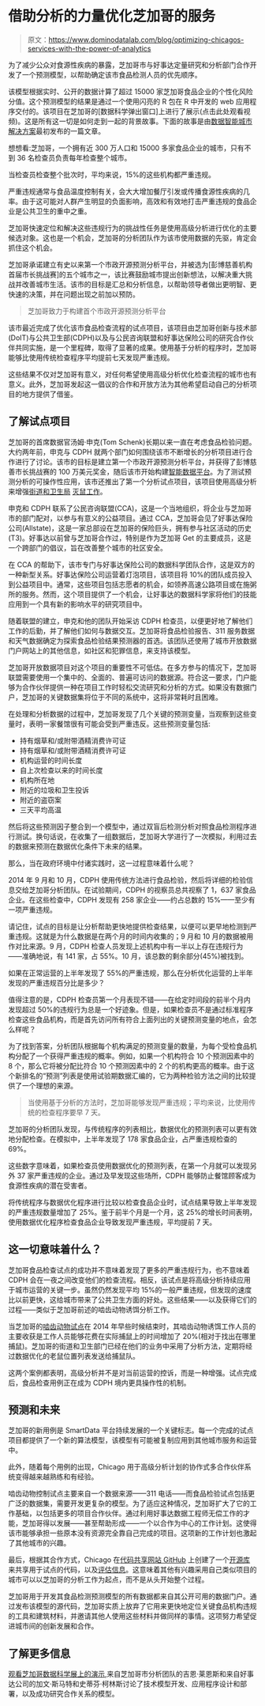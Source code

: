 # 借助分析的力量优化芝加哥的服务

> 原文：<https://www.dominodatalab.com/blog/optimizing-chicagos-services-with-the-power-of-analytics>

为了减少公众对食源性疾病的暴露，芝加哥市与好事达定量研究和分析部门合作开发了一个预测模型，以帮助确定该市食品检测人员的优先顺序。

该模型根据实时、公开的数据计算了超过 15000 家芝加哥食品企业的个性化风险分值。这个预测模型的结果是通过一个使用闪亮的 R 包在 R 中开发的 web 应用程序交付的。该项目在芝加哥的[数据科学弹出窗口]上进行了展示(点击此处观看视频)。这是所有这一切是如何走到一起的背景故事。下面的故事是由[数据智能城市解决方案](http://datasmart.ash.harvard.edu/news/article/delivering-faster-results-with-food-inspection-forecasting-631)最初发布的一篇文章。

想想看:芝加哥，一个拥有近 300 万人口和 15000 多家食品企业的城市，只有不到 36 名检查员负责每年检查整个城市。

当检查员检查整个批次时，平均来说，15%的这些机构都严重违规。

严重违规通常与食品温度控制有关，会大大增加餐厅引发或传播食源性疾病的几率。由于这可能对人群产生明显的负面影响，高效和有效地打击严重违规的食品企业是公共卫生的重中之重。

芝加哥快速定位和解决这些违规行为的挑战性任务是使用高级分析进行优化的主要候选对象。这也是一个机会，芝加哥的分析团队作为该市使用数据的先驱，肯定会抓住这个机会。

芝加哥承诺建立有史以来第一个市政开源预测分析平台，并被选为[彭博慈善机构首届市长挑战赛]的五个城市之一，该比赛鼓励城市提出创新想法，以解决重大挑战并改善城市生活。该市的目标是汇总和分析信息，以帮助领导者做出更明智、更快速的决策，并在问题出现之前加以预防。

> 芝加哥致力于构建首个市政开源预测分析平台

该市最近完成了优化该市食品检查流程的试点项目，该项目由芝加哥创新与技术部(DoIT)与公共卫生部(CDPH)以及与公民咨询联盟和好事达保险公司的研究合作伙伴共同实施，是一个里程碑，取得了显著的成果。使用基于分析的程序时，芝加哥能够比使用传统检查程序平均提前七天发现严重违规。

这些结果不仅对芝加哥有意义，对任何希望使用高级分析优化检查流程的城市也有意义。此外，芝加哥发起这一倡议的合作和开放方法为其他希望启动自己的分析项目的地方提供了借鉴。

## 了解试点项目

芝加哥的首席数据官汤姆·申克(Tom Schenk)长期以来一直在考虑食品检验问题。大约两年前，申克与 CDPH 就两个部门如何围绕该市不断增长的分析项目进行合作进行了讨论。该市的目标是建立第一个市政开源预测分析平台，并获得了彭博慈善市长挑战赛的 100 万美元奖金，随后该市开始构建[智能数据平台](http://datasmart.ash.harvard.edu/news/article/chicago-mayors-challenge-367)。为了测试预测分析的可操作性应用，该市还推出了第一个分析试点项目，该项目使用高级分析来增强[街道和卫生局](http://www.cityofchicago.org/city/en/depts/streets.html) [灭鼠工作](http://datasmart.ash.harvard.edu/news/article/using-predictive-analytics-to-combat-rodents-in-chicago-271)。

申克和 CDPH 联系了公民咨询联盟(CCA)，这是一个当地组织，将企业与芝加哥市的部门配对，以参与有意义的公益项目。通过 CCA，芝加哥会见了好事达保险公司(Allstate)，这是一家总部设在芝加哥的保险巨头，拥有参与社区活动的历史(T3)。好事达以前曾与芝加哥合作过，特别是作为芝加哥 Get 的主要成员，这是一个跨部门的倡议，旨在改善整个城市的社区安全。

在 CCA 的帮助下，该市专门与好事达保险公司的数据科学团队合作，这是双方的一种新型关系。好事达保险公司运营着灯泡项目，该项目将 10%的团队成员投入到公益项目中。通常，这些项目包括志愿者的机会，如领养高速公路项目或在施粥所的服务。然而，这个项目提供了一个机会，让好事达的数据科学家将他们的技能应用到一个具有新的影响水平的研究项目中。

随着联盟的建立，申克和他的团队开始采访 CDPH 检查员，以便更好地了解他们工作的后勤，并了解他们如何与数据交互。芝加哥将食品检验报告、311 服务数据和天气数据确定为探索食品检验结果预测器的首选。该团队还使用了城市开放数据门户网站上的其他信息，如社区和犯罪信息，来支持该模型。

芝加哥开放数据项目对这个项目的重要性不可低估。在多方参与的情况下，芝加哥联盟需要使用一个集中的、全面的、普遍可访问的数据源。符合这一要求，门户能够为合作伙伴提供一种在项目工作时轻松交流研究和分析的方式。如果没有数据门户，芝加哥的关键数据集将位于不同的系统中，这将非常耗时且困难。

在处理和分析数据的过程中，芝加哥发现了几个关键的预测变量，当观察到这些变量时，表明一家餐馆很有可能会受到严重违反。这些预测变量包括:

*   持有烟草和/或附带酒精消费许可证
*   持有烟草和/或附带酒精消费许可证
*   机构运营的时间长度
*   自上次检查以来的时间长度
*   机构所在地
*   附近的垃圾和卫生投诉
*   附近的盗窃案
*   三天平均高温

然后将这些预测因子整合到一个模型中，通过双盲后检测分析对照食品检测程序进行测试。换句话说，在收集了一组数据后，芝加哥大学进行了一次模拟，利用过去的数据来预测在数据优化条件下未来的结果。

那么，当在政府环境中付诸实践时，这一过程意味着什么呢？

2014 年 9 月和 10 月，CDPH 使用传统方法进行食品检验，然后将详细的检验信息交给芝加哥分析团队。在试验期间，CDPH 的视察员总共视察了 1，637 家食品企业。在这些检查中，CDPH 发现有 258 家企业——约占总数的 15%——至少有一项严重违规。

请记住，试点的目标是让分析帮助更快地提供检查结果，以便可以更早地检测到严重违规。这就是为什么数据是在两个月的时间内收集的；9 月和 10 月的数据被用作对比来源。9 月，CDPH 检查人员发现上述机构中有一半以上存在违规行为——准确地说，有 141 家，占 55%。10 月，该总数的剩余部分(45%)被找到。

如果在正常运营的上半年发现了 55%的严重违规，那么在分析优化运营的上半年发现的严重违规百分比是多少？

值得注意的是，CDPH 检查员第一个月表现不错——在给定时间段的前半个月内发现超过 50%的违规行为总是一个好迹象。但是，如果检查员不是通过标准程序检查这些食品机构，而是首先访问所有符合上面列出的关键预测变量的地点，会怎么样呢？

为了找到答案，分析团队根据每个机构满足的预测变量的数量，为每个受检食品机构分配了一个获得严重违规的概率。例如，如果一个机构符合 10 个预测因素中的 8 个，那么它将被分配比符合 10 个预测因素中的 2 个的机构更高的概率。由于这个新排名的“预测”列表是使用试验期数据汇编的，它为两种检验方法之间的比较提供了一个理想的来源。

> 当使用基于分析的方法时，芝加哥能够发现严重违规；平均来说，比使用传统的检查程序要早 7 天。

芝加哥的分析团队发现，与传统程序的列表相比，数据优化的预测列表可以更有效地分配检查。在模拟中，上半年发现了 178 家食品企业，占严重违规检查的 69%。

这些数字意味着，如果检查员使用数据优化的预测列表，在第一个月就可以发现另外 37 家严重违规的企业。通过及早发现这些场所，CDPH 能够防止餐馆顾客成为食源性疾病的潜在受害者。

将传统程序与数据优化程序进行比较以检查食品企业时，试点结果导致上半年发现的严重违规数量增加了 25%。鉴于前半个月是一个月，这 25%的增长时间表明，使用数据优化程序检查食品企业导致发现严重违规，平均提前 7 天。

## 这一切意味着什么？

芝加哥食品检查试点的成功并不意味着发现了更多的严重违规行为，也不意味着 CDPH 会在一夜之间改变他们的检查流程。相反，该试点是将高级分析持续应用于城市运营的关键一步。虽然仍然发现平均 15%的一般严重违规，但发现的速度比以前更快，这给城市带来了公共卫生方面的好处。这些结果——以及获得它们的过程——类似于芝加哥前述的啮齿动物诱饵分析工作。

当芝加哥的[啮齿动物试点](http://datasmart.ash.harvard.edu/news/article/using-predictive-analytics-to-combat-rodents-in-chicago-271)在 2014 年早些时候结束时，其啮齿动物诱饵工作人员的主要收获是工作人员能够花费在实际捕鼠上的时间增加了 20%(相对于找出在哪里捕鼠)。芝加哥的街道和卫生部门已经在他们的业务中采用了分析方法，定期将经过数据优化的老鼠位置列表发送给捕鼠队。

这两个案例都表明，高级分析并不是对当前运营的控诉，而是一种增强。试点完成后，食品检查用例正在成为 CDPH 境内更具操作性的机制。

## 预测和未来

芝加哥的新用例是 SmartData 平台持续发展的一个关键标志。每一个完成的试点项目都提供了一个新的算法模型，该模型有可能被复制应用到其他城市服务和运营中。

此外，随着每个用例的出现，Chicago 用于高级分析计划的协作式多合作伙伴系统变得越来越熟练和有经验。

啮齿动物控制试点主要来自一个数据来源——311 电话——而食品检验试点包括更广泛的数据集，需要开发更复杂的模型。为了适应这种情况，芝加哥扩大了它的工作基础，以包括更多的项目合作伙伴。通过利用好事达数据工程师无偿工作的才能，芝加哥得以发展——甚至帮助形成——一个以合作为中心的工作计划。这使得该市能够承担一些原本没有资源完全靠自己完成的项目。这项新的工作计划也激起了其他城市的兴趣。

最后，根据其合作方式，Chicago 在[代码共享网站 GitHub](https://github.com/chicago) 上创建了一个[开源库](http://www.github.com/Chicago/food-inspections-evaluation)来共享用于试点的代码，以及[评估信息](http://chicago.github.io/food-inspections-evaluation/)。这意味着其他有兴趣采用自己类似项目的城市可以以芝加哥的分析工作为起点，而不是从头开始整个过程。

芝加哥用于开发其食品检测预测模型的所有数据都来自其公开可用的数据门户。通过发布该模型的源代码，芝加哥实质上放弃了它用来更快地定位关键食品机构违规的工具和建筑材料，并邀请其他人使用这些材料并做同样的事情。这项努力希望促进城市间的创新发展和合作。

## 了解更多信息

[观看芝加哥数据科学展上的演示](https://youtu.be/ILNuGkYrui4),来自芝加哥市分析团队的吉恩·莱恩斯和来自好事达公司的加文·斯马特和史蒂芬·柯林斯讨论了技术模型开发、应用程序设计和部署，以及成功研究合作关系的模型。